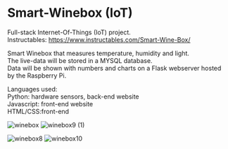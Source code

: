 # Smart-Winebox (IoT)


Full-stack
Internet-Of-Things (IoT) project.</br>
Instructables: https://www.instructables.com/Smart-Wine-Box/

Smart Winebox that measures temperature, humidity and light.</br>
The live-data will be stored in a MYSQL database.</br>
Data will be shown with numbers and charts on a Flask webserver hosted by the Raspberry Pi.

Languages used:</br> 
Python: hardware sensors, back-end website</br>
Javascript: front-end website</br>
HTML/CSS:front-end <br>


![winebox](https://github.com/dominicho97/Smart-Winebox/assets/43000003/702deb26-7287-4d5a-93e4-12132dbd4ea7)
![winebox9 (1)](https://github.com/dominicho97/Smart-Winebox/assets/43000003/31cef53e-cd5c-4524-ab20-53a1a29703b5)

![winebox8](https://github.com/dominicho97/Smart-Winebox/assets/43000003/3d50448c-5a9c-4853-87af-3e3f92e0c661)
![winebox10](https://github.com/dominicho97/Smart-Winebox/assets/43000003/02ed4535-afca-4c42-a068-c3a20e745c97)


